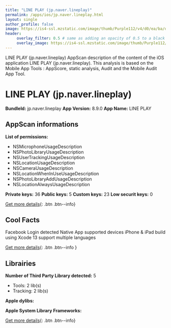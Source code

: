 ```yaml
---
title: "LINE PLAY (jp.naver.lineplay)"
permalink: /apps/ios/jp.naver.lineplay.html
layout: single
author_profile: false
image: https://is4-ssl.mzstatic.com/image/thumb/Purple112/v4/d0/ea/ba/d0eaba18-20bf-66f1-6b16-a72677f6926b/AppIcon-0-0-1x_U007emarketing-0-0-0-7-0-0-sRGB-0-0-0-GLES2_U002c0-512MB-85-220-0-0.png/512x512bb.jpg
header: 
     overlay_filter: 0.5 # same as adding an opacity of 0.5 to a black background
     overlay_image: https://is4-ssl.mzstatic.com/image/thumb/Purple112/v4/d0/ea/ba/d0eaba18-20bf-66f1-6b16-a72677f6926b/AppIcon-0-0-1x_U007emarketing-0-0-0-7-0-0-sRGB-0-0-0-GLES2_U002c0-512MB-85-220-0-0.png/512x512bb.jpg
---
```

LINE PLAY (jp.naver.lineplay) AppScan description of the content of the iOS application LINE PLAY (jp.naver.lineplay). This analysis is based on the Mobile App Tools : AppScore, static analysis, Audit and the Mobile Audit App Tool.

# LINE PLAY (jp.naver.lineplay)

**BundleId:** jp.naver.lineplay
**App Version:** 8.9.0
**App Name:** LINE PLAY


## AppScan informations 

**List of permissions:** 
- NSMicrophoneUsageDescription
- NSPhotoLibraryUsageDescription
- NSUserTrackingUsageDescription
- NSLocationUsageDescription
- NSCameraUsageDescription
- NSLocationWhenInUseUsageDescription
- NSPhotoLibraryAddUsageDescription
- NSLocationAlwaysUsageDescription
  
  
**Private keys:** 36
**Public keys:** 5
**Custom keys:** 23
**Low securit keys:** 0
  
[Get more details](/pricing.html){: .btn .btn--info}

## Cool Facts

Facebook Login detected
Native App
supported devices iPhone & iPad
build using Xcode 13
support multiple languages
  
[Get more details](/pricing.html){: .btn .btn--info }

## Librairies 
**Number of Third Party Library detected:** 5
- Tools: 2 lib(s)
- Tracking: 2 lib(s)


**Apple dylibs:**


**Apple System Library Frameworks:**


  
[Get more details](/pricing.html){: .btn .btn--info}

